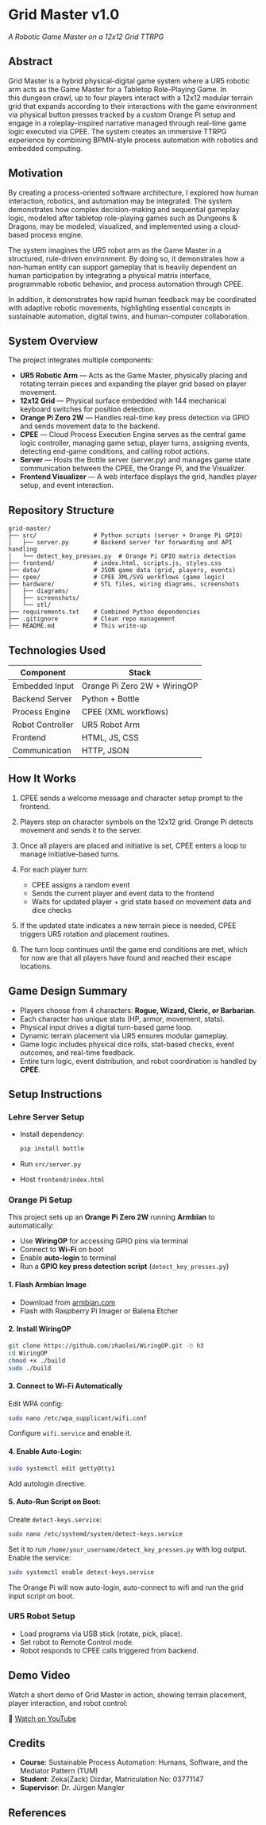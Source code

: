 # Grid Master v1.0

*A Robotic Game Master on a 12x12 Grid TTRPG*

## Abstract

Grid Master is a hybrid physical-digital game system where a UR5 robotic arm acts as the Game Master for a Tabletop Role-Playing Game. In this dungeon crawl, up to four players interact with a 12x12 modular terrain grid that expands according to their interactions with the game environment via physical button presses tracked by a custom Orange Pi setup and engage in a roleplay-inspired narrative managed through real-time game logic executed via CPEE. The system creates an immersive TTRPG experience by combining BPMN-style process automation with robotics and embedded computing.

## Motivation

By creating a process-oriented software architecture, I explored how human interaction, robotics, and automation may be integrated. The system demonstrates how complex decision-making and sequential gameplay logic, modeled after tabletop role-playing games such as Dungeons & Dragons, may be modeled, visualized, and implemented using a cloud-based process engine.

The system imagines the UR5 robot arm as the Game Master in a structured, rule-driven environment. By doing so, it demonstrates how a non-human entity can support gameplay that is heavily dependent on human participation by integrating a physical matrix interface, programmable robotic behavior, and process automation through CPEE.

In addition, it demonstrates how rapid human feedback may be coordinated with adaptive robotic movements, highlighting essential concepts in sustainable automation, digital twins, and human-computer collaboration.

## System Overview

The project integrates multiple components:

* **UR5 Robotic Arm** — Acts as the Game Master, physically placing and rotating terrain pieces and expanding the player grid based on player movement.
* **12x12 Grid** — Physical surface embedded with 144 mechanical keyboard switches for position detection.
* **Orange Pi Zero 2W** — Handles real-time key press detection via GPIO and sends movement data to the backend.
* **CPEE** — Cloud Process Execution Engine serves as the central game logic controller, managing game setup, player turns, assigning events, detecting end-game conditions, and calling robot actions.
* **Server** — Hosts the Bottle server (server.py) and manages game state communication between the CPEE, the Orange Pi, and the Visualizer.
* **Frontend Visualizer** — A web interface displays the grid, handles player setup, and event interaction.

## Repository Structure

```
grid-master/
├── src/                # Python scripts (server + Orange Pi GPIO)
│   ├── server.py       # Backend server for forwarding and API handling
│   └── detect_key_presses.py  # Orange Pi GPIO matrix detection
├── frontend/           # index.html, scripts.js, styles.css
├── data/               # JSON game data (grid, players, events)
├── cpee/               # CPEE XML/SVG workflows (game logic)
├── hardware/           # STL files, wiring diagrams, screenshots
│   ├── diagrams/
│   ├── screenshots/
│   └── stl/
├── requirements.txt    # Combined Python dependencies
├── .gitignore          # Clean repo management
├── README.md           # This write-up
```

## Technologies Used

| Component        | Stack                               |
| ---------------- | ----------------------------------- |
| Embedded Input   | Orange Pi Zero 2W + WiringOP        |
| Backend Server   | Python + Bottle                     |
| Process Engine   | CPEE (XML workflows)                |
| Robot Controller | UR5 Robot Arm                       |
| Frontend         | HTML, JS, CSS                       |
| Communication    | HTTP, JSON                          |

## How It Works

1. CPEE sends a welcome message and character setup prompt to the frontend.
2. Players step on character symbols on the 12x12 grid. Orange Pi detects movement and sends it to the server.
3. Once all players are placed and initiative is set, CPEE enters a loop to manage initiative-based turns.
4. For each player turn:

   * CPEE assigns a random event
   * Sends the current player and event data to the frontend
   * Waits for updated player + grid state based on movement data and dice checks
5. If the updated state indicates a new terrain piece is needed, CPEE triggers UR5 rotation and placement routines.
6. The turn loop continues until the game end conditions are met, which for now are that all players have found and reached their escape locations.

## Game Design Summary

* Players choose from 4 characters: **Rogue, Wizard, Cleric, or Barbarian**.
* Each character has unique stats (HP, armor, movement, stats).
* Physical input drives a digital turn-based game loop.
* Dynamic terrain placement via UR5 ensures modular gameplay.
* Game logic includes physical dice rolls, stat-based checks, event outcomes, and real-time feedback.
* Entire turn logic, event distribution, and robot coordination is handled by **CPEE**.

## Setup Instructions

### Lehre Server Setup

* Install dependency:

  ```bash
  pip install bottle
  ```

* Run `src/server.py`
* Host `frontend/index.html`

### Orange Pi Setup

This project sets up an **Orange Pi Zero 2W** running **Armbian** to automatically:

* Use **WiringOP** for accessing GPIO pins via terminal
* Connect to **Wi-Fi** on boot
* Enable **auto-login** to terminal
* Run a **GPIO key press detection script** (`detect_key_presses.py`)

#### 1. Flash Armbian Image

* Download from [armbian.com](https://www.armbian.com/orange-pi-zero-2/)
* Flash with Raspberry Pi Imager or Balena Etcher

#### 2. Install WiringOP

```bash
git clone https://github.com/zhaolei/WiringOP.git -b h3
cd WiringOP
chmod +x ./build
sudo ./build
```

#### 3. Connect to Wi-Fi Automatically

Edit WPA config:

```bash
sudo nano /etc/wpa_supplicant/wifi.conf
```

Configure `wifi.service` and enable it.

#### 4. Enable Auto-Login:

```bash
sudo systemctl edit getty@tty1
```

Add autologin directive.

#### 5. Auto-Run Script on Boot:

Create `detect-keys.service`:

```bash
sudo nano /etc/systemd/system/detect-keys.service
```

Set it to run `/home/your_username/detect_key_presses.py` with log output. Enable the service:

```bash
sudo systemctl enable detect-keys.service
```

The Orange Pi will now auto-login, auto-connect to wifi and run the grid input script on boot.

### UR5 Robot Setup

* Load programs via USB stick (rotate, pick, place).
* Set robot to Remote Control mode.
* Robot responds to CPEE calls triggered from backend.

## Demo Video

Watch a short demo of Grid Master in action, showing terrain placement, player interaction, and robot control:

🔗 [Watch on YouTube](https://youtu.be/abc123XYZ)

## Credits

* **Course**: Sustainable Process Automation: Humans, Software, and the Mediator Pattern (TUM)
* **Student**: Zeka(Zack) Dizdar, Matriculation No: 03771147
* **Supervisor**: Dr. Jürgen Mangler

## References
